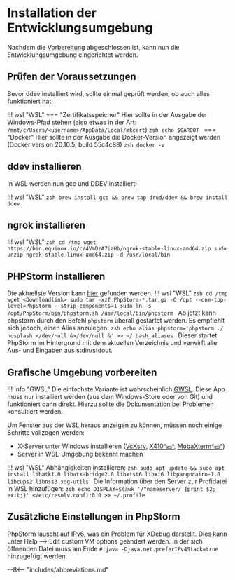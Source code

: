 # Installation der Entwicklungsumgebung
Nachdem die [Vorbereitung](preparations.md) abgeschlossen ist, kann nun die Entwicklungsumgebung eingerichtet werden.

## Prüfen der Voraussetzungen

Bevor ddev installiert wird, sollte einmal geprüft werden, ob auch alles funktioniert hat.

!!! wsl "WSL"
    === "Zertifikatsspeicher"
        Hier sollte in der Ausgabe der Windows-Pfad stehen (also etwas in der Art: ```/mnt/c/Users/<username>/AppData/Local/mkcert```)
        ```zsh
        echo $CAROOT
        ```
    === "Docker"
        Hier sollte in der Ausgabe die Docker-Version angezeigt werden (Docker version 20.10.5, build 55c4c88)
        ```zsh
        docker -v
        ```

## ddev installieren
In WSL werden nun gcc und DDEV installiert:

!!! wsl "WSL"
    ```zsh
    brew install gcc && brew tap drud/ddev && brew install ddev
    ```

## ngrok installieren
!!! wsl "WSL"
    ```zsh
    cd /tmp
    wget https://bin.equinox.io/c/4VmDzA7iaHb/ngrok-stable-linux-amd64.zip
    sudo unzip ngrok-stable-linux-amd64.zip -d /usr/local/bin
    ```

## PHPStorm installieren
Die aktuellste Version kann [hier](https://www.jetbrains.com/de-de/phpstorm/download/other.html) gefunden werden.
!!! wsl "WSL"
    ```zsh
    cd /tmp
    wget <Downloadlink>
    sudo tar -xzf PhpStorm-*.tar.gz -C /opt --one-top-level=PhpStorm --strip-components=1
    sudo ln -s /opt/PhpStorm/bin/phpstorm.sh /usr/local/bin/phpstorm
    ```
    Ab jetzt kann phpstorm durch den Befehl ```phpstorm``` überall gestartet werden. Es empfiehlt sich jedoch, einen Alias anzulegen:
    ```zsh
    echo alias phpstorm='phpstorm ./ nosplash </dev/null &>/dev/null &' >> ~/.bash_aliases
    ```
    Dieser startet PhpStorm im Hintergrund mit dem aktuellen Verzeichnis und verwirft alle Aus- und Eingaben aus stdin/stdout.

## Grafische Umgebung vorbereiten
!!! info "GWSL"
    Die einfachste Variante ist wahrscheinlich [GWSL](https://opticos.github.io/gwsl/). Diese App muss nur installiert werden (aus dem Windows-Store oder von Git) und funktioniert dann direkt.
    Hierzu sollte die [Dokumentation](https://opticos.github.io/gwsl/help.html) bei Problemen konsultiert werden.

Um Fenster aus der WSL heraus anzeigen zu können, müssen noch einige Schritte vollzogen werden:

* X-Server unter Windows installieren ([VcXsrv](https://sourceforge.net/projects/vcxsrv/), [X410^:euro:^](https://x410.dev/), [MobaXterm^:euro:^](https://mobaxterm.mobatek.net/))
* Server in WSL-Umgebung bekannt machen

!!! wsl "WSL"
    Abhängigkeiten installieren:
    ```zsh
    sudo apt update && sudo apt install libatk1.0 libatk-bridge2.0 libxtst6 libxi6 libpangocairo-1.0 libcups2 libnss3 xdg-utils
    ```
    Die Information über den Server zur Profidatei in WSL hinzufügen:
    ```zsh
    echo DISPLAY=$(awk '/^nameserver/ {print $2; exit;}' </etc/resolv.conf):0.0 >> ~/.profile
    ```

## Zusätzliche Einstellungen in PhpStorm
PhpStorm lauscht auf IPv6, was ein Problem für XDebug darstellt. Dies kann unter
Help --> Edit custom VM options geändert werden. In der sich öffnenden Datei muss am Ende `#!java -Djava.net.preferIPv4Stack=true` hinzugefügt werden.

--8<-- "includes/abbreviations.md"
